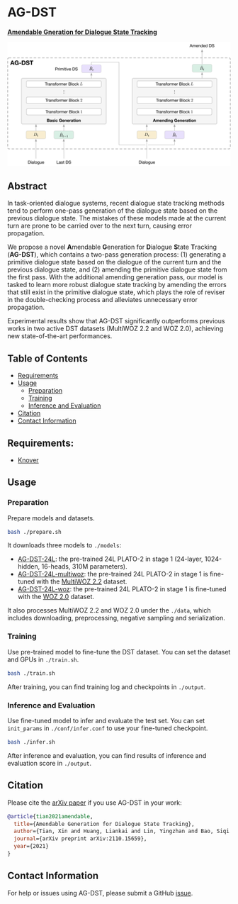 # AG-DST
[**Amendable Gneration for Dialogue State Tracking**](https://arxiv.org/abs/2110.15659)

![AG-DST Architecture](./images/AG-DST.png)

## Abstract
In task-oriented dialogue systems, recent dialogue state tracking methods tend to perform one-pass generation of the dialogue state based on the previous dialogue state. The mistakes of these models made at the current turn are prone to be carried over to the next turn, causing error propagation.

We propose a novel **A**mendable **G**eneration for **D**ialogue **S**tate **T**racking (**AG-DST**), which contains a two-pass generation process: (1) generating a primitive dialogue state based on the dialogue of the current turn and the previous dialogue state, and (2) amending the primitive dialogue state from the first pass. With the additional amending generation pass, our model is tasked to learn more robust dialogue state tracking by amending the errors that still exist in the primitive dialogue state, which plays the role of reviser in the double-checking process and alleviates unnecessary error propagation.

Experimental results show that AG-DST significantly outperforms previous works in two active DST datasets (MultiWOZ 2.2 and WOZ 2.0), achieving new state-of-the-art performances.

## Table of Contents
- [Requirements](#Requirements)
- [Usage](#Usage)
    - [Preparation](#Preparation)
    - [Training](#Training)
    - [Inference and Evaluation](#Inference-and-Evaluation)
- [Citation](#Citation)
- [Contact Information](#Contact-Information)

## Requirements:
* [Knover](../..)

## Usage

### Preparation
Prepare models and datasets.
```bash
bash ./prepare.sh
```
It downloads three models to `./models`:
- [AG-DST-24L](https://dialogue.bj.bcebos.com/Knover/projects/AG-DST/AG-DST-24L.tar): the pre-trained 24L PLATO-2 in stage 1 (24-layer, 1024-hidden, 16-heads, 310M parameters).
- [AG-DST-24L-multiwoz](https://dialogue.bj.bcebos.com/Knover/projects/AG-DST/AG-DST-24L-multiwoz.tar): the pre-trained 24L PLATO-2 in stage 1 is fine-tuned with the [MultiWOZ 2.2](https://github.com/budzianowski/multiwoz/tree/master/data/MultiWOZ_2.2) dataset.
- [AG-DST-24L-woz](https://dialogue.bj.bcebos.com/Knover/projects/AG-DST/AG-DST-24L-woz.tar): the pre-trained 24L PLATO-2 in stage 1 is fine-tuned with the [WOZ 2.0](https://github.com/nmrksic/neural-belief-tracker/tree/master/data/woz) dataset.

It also processes MultiWOZ 2.2 and WOZ 2.0 under the `./data`, which includes downloading, preprocessing, negative sampling and serialization.

### Training
Use pre-trained model to fine-tune the DST dataset. You can set the dataset and GPUs in `./train.sh`.
```bash
bash ./train.sh
```
After training, you can find training log and checkpoints in `./output`.

### Inference and Evaluation
Use fine-tuned model to infer and evaluate the test set. You can set `init_params` in `./conf/infer.conf` to use your fine-tuned checkpoint.
```bash
bash ./infer.sh
```
After inference and evaluation, you can find results of inference and evaluation score in `./output`.

## Citation
Please cite the [arXiv paper](https://arxiv.org/abs/2110.15659) if you use AG-DST in your work:
```bibtex
@article{tian2021amendable,
  title={Amendable Generation for Dialogue State Tracking},
  author={Tian, Xin and Huang, Liankai and Lin, Yingzhan and Bao, Siqi and He, Huang and Yang, Yunyi and Wu, Hua and Wang, Fan and Sun, Shuqi},
  journal={arXiv preprint arXiv:2110.15659},
  year={2021}
}
```

## Contact Information
For help or issues using AG-DST, please submit a GitHub [issue](https://github.com/PaddlePaddle/Knover/issues).

